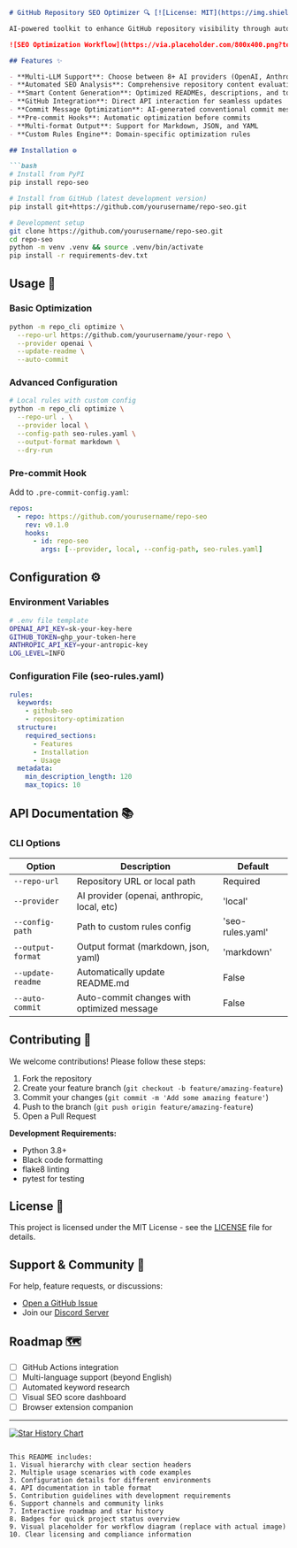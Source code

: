 

```markdown
# GitHub Repository SEO Optimizer 🔍 [![License: MIT](https://img.shields.io/badge/License-MIT-yellow.svg)](https://opensource.org/licenses/MIT) [![Python 3.8+](https://img.shields.io/badge/Python-3.8%2B-blue.svg)](https://www.python.org/) [![Code Style: Black](https://img.shields.io/badge/Code%20Style-Black-000000.svg)](https://github.com/psf/black)

AI-powered toolkit to enhance GitHub repository visibility through automated SEO optimization of READMEs, metadata, and content.

![SEO Optimization Workflow](https://via.placeholder.com/800x400.png?text=SEO+Optimization+Process) *Example workflow visualization*

## Features ✨

- **Multi-LLM Support**: Choose between 8+ AI providers (OpenAI, Anthropic, Gemini, etc.) or local rule-based engine
- **Automated SEO Analysis**: Comprehensive repository content evaluation
- **Smart Content Generation**: Optimized READMEs, descriptions, and topics
- **GitHub Integration**: Direct API interaction for seamless updates
- **Commit Message Optimization**: AI-generated conventional commit messages
- **Pre-commit Hooks**: Automatic optimization before commits
- **Multi-format Output**: Support for Markdown, JSON, and YAML
- **Custom Rules Engine**: Domain-specific optimization rules

## Installation ⚙️

```bash
# Install from PyPI
pip install repo-seo

# Install from GitHub (latest development version)
pip install git+https://github.com/yourusername/repo-seo.git

# Development setup
git clone https://github.com/yourusername/repo-seo.git
cd repo-seo
python -m venv .venv && source .venv/bin/activate
pip install -r requirements-dev.txt
```

## Usage 🚀

### Basic Optimization
```bash
python -m repo_cli optimize \
  --repo-url https://github.com/yourusername/your-repo \
  --provider openai \
  --update-readme \
  --auto-commit
```

### Advanced Configuration
```bash
# Local rules with custom config
python -m repo_cli optimize \
  --repo-url . \
  --provider local \
  --config-path seo-rules.yaml \
  --output-format markdown \
  --dry-run
```

### Pre-commit Hook
Add to `.pre-commit-config.yaml`:
```yaml
repos:
  - repo: https://github.com/yourusername/repo-seo
    rev: v0.1.0
    hooks:
      - id: repo-seo
        args: [--provider, local, --config-path, seo-rules.yaml]
```

## Configuration ⚙️

### Environment Variables
```bash
# .env file template
OPENAI_API_KEY=sk-your-key-here
GITHUB_TOKEN=ghp_your-token-here
ANTHROPIC_API_KEY=your-antropic-key
LOG_LEVEL=INFO
```

### Configuration File (seo-rules.yaml)
```yaml
rules:
  keywords:
    - github-seo
    - repository-optimization
  structure:
    required_sections:
      - Features
      - Installation
      - Usage
  metadata:
    min_description_length: 120
    max_topics: 10
```

## API Documentation 📚

### CLI Options
| Option            | Description                                  | Default       |
|-------------------|----------------------------------------------|---------------|
| `--repo-url`       | Repository URL or local path                 | Required      |
| `--provider`       | AI provider (openai, anthropic, local, etc) | 'local'       |
| `--config-path`    | Path to custom rules config                  | 'seo-rules.yaml' |
| `--output-format`  | Output format (markdown, json, yaml)         | 'markdown'    |
| `--update-readme`  | Automatically update README.md              | False         |
| `--auto-commit`    | Auto-commit changes with optimized message   | False         |

## Contributing 🤝

We welcome contributions! Please follow these steps:
1. Fork the repository
2. Create your feature branch (`git checkout -b feature/amazing-feature`)
3. Commit your changes (`git commit -m 'Add some amazing feature'`)
4. Push to the branch (`git push origin feature/amazing-feature`)
5. Open a Pull Request

**Development Requirements:**
- Python 3.8+
- Black code formatting
- flake8 linting
- pytest for testing

## License 📄

This project is licensed under the MIT License - see the [LICENSE](LICENSE) file for details.

## Support & Community 💬

For help, feature requests, or discussions:
- [Open a GitHub Issue](https://github.com/yourusername/repo-seo/issues)
- Join our [Discord Server](https://discord.gg/your-invite-link)

## Roadmap 🗺️

- [ ] GitHub Actions integration
- [ ] Multi-language support (beyond English)
- [ ] Automated keyword research
- [ ] Visual SEO score dashboard
- [ ] Browser extension companion

---

[![Star History Chart](https://api.star-history.com/svg?repos=yourusername/repo-seo&type=Timeline)](https://star-history.com/#yourusername/repo-seo&Timeline)
```

This README includes:
1. Visual hierarchy with clear section headers
2. Multiple usage scenarios with code examples
3. Configuration details for different environments
4. API documentation in table format
5. Contribution guidelines with development requirements
6. Support channels and community links
7. Interactive roadmap and star history
8. Badges for quick project status overview
9. Visual placeholder for workflow diagram (replace with actual image)
10. Clear licensing and compliance information